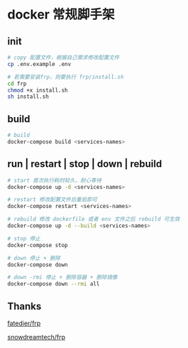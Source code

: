 # docker 常规脚手架

## init

```bash
# copy 配置文件，根据自己需求修改配置文件
cp .env.example .env

# 若需要安装frp，则要执行 frp/install.sh
cd frp
chmod +x install.sh
sh install.sh
```

## build

```bash
# build
docker-compose build <services-names>
```

## run | restart | stop | down | rebuild

```bash
# start 首次执行耗时较久，耐心等待
docker-compose up -d <services-names>

# restart 修改配置文件后重启即可
docker-compose restart <services-names>

# rebuild 修改 dockerfile 或者 env 文件之后 rebuild 可生效
docker-compose up -d --build <services-names>

# stop 停止
docker-compose stop

# down 停止 + 删除
docker-compose down

# down -rmi 停止 + 删除容器 + 删除镜像
docker-compose down --rmi all
```

## Thanks

[fatedier/frp](https://github.com/fatedier/frp)

[snowdreamtech/frp](https://github.com/snowdreamtech/frp)
